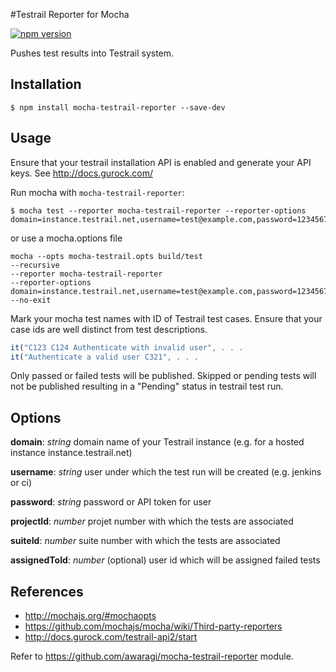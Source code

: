 #Testrail Reporter for Mocha

[![npm version](https://badge.fury.io/js/mocha-testrail-reporter.svg)](https://badge.fury.io/js/mocha-testrail-reporter)

Pushes test results into Testrail system.

## Installation

```shell
$ npm install mocha-testrail-reporter --save-dev
```

## Usage
Ensure that your testrail installation API is enabled and generate your API keys. See http://docs.gurock.com/

Run mocha with `mocha-testrail-reporter`:

```shell
$ mocha test --reporter mocha-testrail-reporter --reporter-options domain=instance.testrail.net,username=test@example.com,password=12345678,projectId=1,suiteId=1
```

or use a mocha.options file
```shell
mocha --opts mocha-testrail.opts build/test
--recursive
--reporter mocha-testrail-reporter
--reporter-options domain=instance.testrail.net,username=test@example.com,password=12345678,projectId=1,suiteId=1
--no-exit
```


Mark your mocha test names with ID of Testrail test cases. Ensure that your case ids are well distinct from test descriptions.
 
```Javascript
it("C123 C124 Authenticate with invalid user", . . .
it("Authenticate a valid user C321", . . .
```

Only passed or failed tests will be published. Skipped or pending tests will not be published resulting in a "Pending" status in testrail test run.

## Options

**domain**: *string* domain name of your Testrail instance (e.g. for a hosted instance instance.testrail.net)

**username**: *string* user under which the test run will be created (e.g. jenkins or ci)

**password**: *string* password or API token for user

**projectId**: *number* projet number with which the tests are associated

**suiteId**: *number* suite number with which the tests are associated

**assignedToId**: *number* (optional) user id which will be assigned failed tests

## References
- http://mochajs.org/#mochaopts
- https://github.com/mochajs/mocha/wiki/Third-party-reporters
- http://docs.gurock.com/testrail-api2/start

Refer to https://github.com/awaragi/mocha-testrail-reporter module.